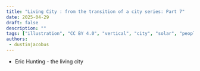 ```yaml
---
title: "Living City : from the transition of a city series: Part 7"
date: 2025-04-29
draft: false
description: ""
tags: ["illustration", "CC BY 4.0", "vertical", "city", "solar", "people", "transport"]
authors:
 - dustinjacobus
---
```


- Eric Hunting - the living city